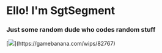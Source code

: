 # Ello! I'm SgtSegment
### Just some random dude who codes random stuff

[![]("https://gamebanana.com/wips/embeddables/82767?type=thumbnail")](https://gamebanana.com/wips/82767)
<!---
SgtSegment/SgtSegment is a ✨ special ✨ repository because its `README.md` (this file) appears on your GitHub profile.
You can click the Preview link to take a look at your changes.
--->
